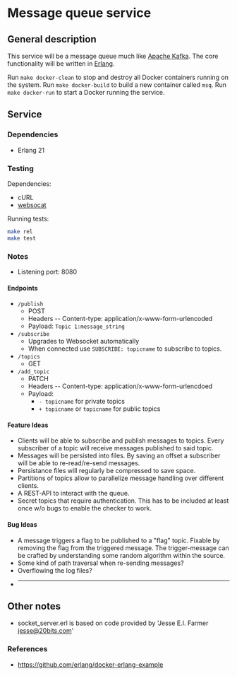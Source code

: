 # Message queue service

## General description

This service will be a message queue much like [Apache Kafka](https://kafka.apache.org/). The core functionality will be written in [Erlang](https://www.erlang.org/).

Run `make docker-clean` to stop and destroy all Docker containers running on the system. Run `make docker-build` to build a new container called `msq`. Run `make docker-run` to start a Docker running the service. 

## Service

### Dependencies

- Erlang 21

### Testing

Dependencies:

- cURL
- [websocat](https://github.com/vi/websocat)

Running tests:

```sh
make rel
make test
```

### Notes

- Listening port: 8080

#### Endpoints

  - `/publish` 
    * POST 
    * Headers -- Content-type: application/x-www-form-urlencoded
    * Payload: `Topic 1:message_string`
  - `/subscribe`
    * Upgrades to Websocket automatically
    * When connected use `SUBSCRIBE: topicname` to subscribe to topics.
  - `/topics` 
    * GET 
  - `/add_topic` 
    * PATCH 
    * Headers -- Content-type: application/x-www-form-urlencdoed
    * Payload: 
        * `- topicname` for private topics
        * `+ topicname` or `topicname` for public topics


#### Feature Ideas

* Clients will be able to subscribe and publish messages to topics. Every subscriber of a topic will receive messages published to said topic. 
* Messages will be persisted into files. By saving an offset a subscriber will be able to re-read/re-send messages. 
* Persistance files will regularly be compressed to save space.
* Partitions of topics allow to parallelize message handling over different clients.
* A REST-API to interact with the queue.
* Secret topics that require authentication. This has to be included at least once w/o bugs to enable the checker to work.

#### Bug Ideas

* A message triggers a flag to be published to a "flag" topic. Fixable by removing the flag from the triggered message. The trigger-message can be crafted by understanding some random algorithm within the source.
* Some kind of path traversal when re-sending messages?
* Overflowing the log files?
* ___________________

## Other notes

* socket_server.erl is based on code provided by 'Jesse E.I. Farmer <jesse@20bits.com>'

### References

- https://github.com/erlang/docker-erlang-example
